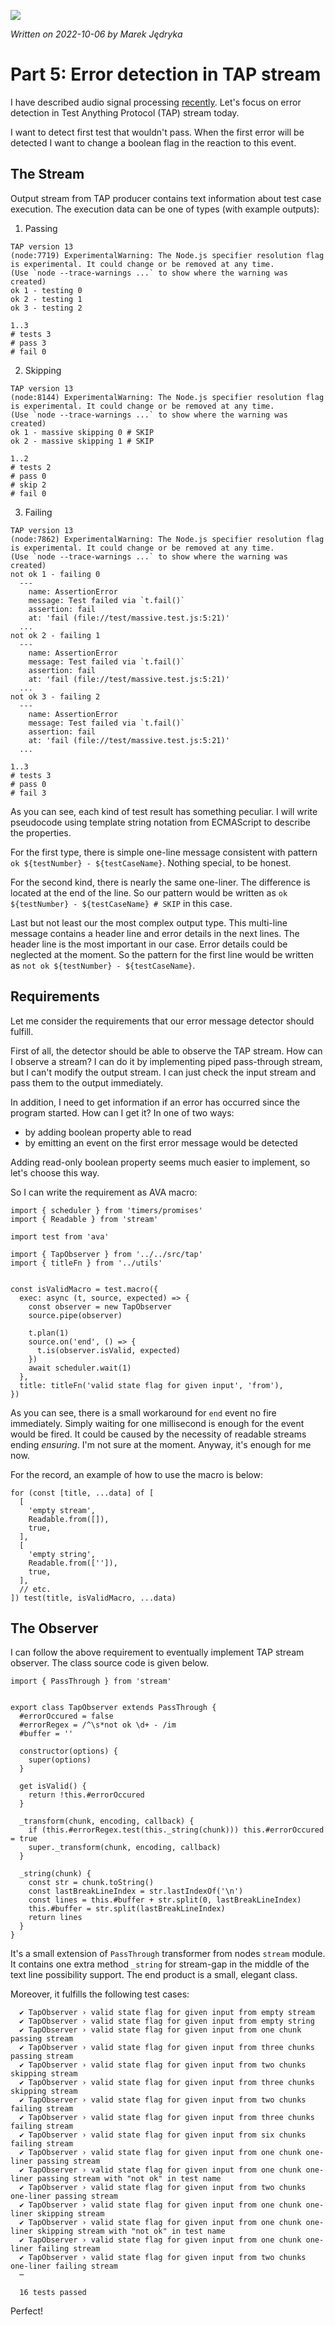 ![](img/header-tap-nyan-module.png)

*Written on 2022-10-06 by Marek Jędryka*

# Part 5: Error detection in TAP stream

I have described audio signal processing [recently](nyan-cat-ogg-04.md).
Let's focus on error detection in Test Anything Protocol (TAP) stream today.

I want to detect first test that wouldn't pass.
When the first error will be detected I want to change a boolean flag in the reaction to this event.

## The Stream

Output stream from TAP producer contains text information about test case execution.
The execution data can be one of types (with example outputs):

1. Passing
  ```
  TAP version 13
  (node:7719) ExperimentalWarning: The Node.js specifier resolution flag is experimental. It could change or be removed at any time.
  (Use `node --trace-warnings ...` to show where the warning was created)
  ok 1 - testing 0
  ok 2 - testing 1
  ok 3 - testing 2

  1..3
  # tests 3
  # pass 3
  # fail 0
  ```
2. Skipping
  ```
  TAP version 13
  (node:8144) ExperimentalWarning: The Node.js specifier resolution flag is experimental. It could change or be removed at any time.
  (Use `node --trace-warnings ...` to show where the warning was created)
  ok 1 - massive skipping 0 # SKIP
  ok 2 - massive skipping 1 # SKIP

  1..2
  # tests 2
  # pass 0
  # skip 2
  # fail 0
  ```
3. Failing
  ```
  TAP version 13
  (node:7862) ExperimentalWarning: The Node.js specifier resolution flag is experimental. It could change or be removed at any time.
  (Use `node --trace-warnings ...` to show where the warning was created)
  not ok 1 - failing 0
    ---
      name: AssertionError
      message: Test failed via `t.fail()`
      assertion: fail
      at: 'fail (file://test/massive.test.js:5:21)'
    ...
  not ok 2 - failing 1
    ---
      name: AssertionError
      message: Test failed via `t.fail()`
      assertion: fail
      at: 'fail (file://test/massive.test.js:5:21)'
    ...
  not ok 3 - failing 2
    ---
      name: AssertionError
      message: Test failed via `t.fail()`
      assertion: fail
      at: 'fail (file://test/massive.test.js:5:21)'
    ...

  1..3
  # tests 3
  # pass 0
  # fail 3
  ```

As you can see, each kind of test result has something peculiar.
I will write pseudocode using template string notation from ECMAScript to describe the properties.

For the first type, there is simple one-line message consistent with pattern `ok ${testNumber} - ${testCaseName}`.
Nothing special, to be honest.

For the second kind, there is nearly the same one-liner.
The difference is located at the end of the line.
So our pattern would be written as `ok ${testNumber} - ${testCaseName} # SKIP` in this case.

Last but not least our the most complex output type.
This multi-line message contains a header line and error details in the next lines.
The header line is the most important in our case.
Error details could be neglected at the moment.
So the pattern for the first line would be written as `not ok ${testNumber} - ${testCaseName}`.

## Requirements

Let me consider the requirements that our error message detector should fulfill.

First of all, the detector should be able to observe the TAP stream.
How can I observe a stream?
I can do it by implementing piped pass-through stream, but I can't modify the output stream.
I can just check the input stream and pass them to the output immediately.

In addition, I need to get information if an error has occurred since the program started.
How can I get it?
In one of two ways:

- by adding boolean property able to read
- by emitting an event on the first error message would be detected

Adding read-only boolean property seems much easier to implement, so let's choose this way.

So I can write the requirement as AVA macro:

```JS
import { scheduler } from 'timers/promises'
import { Readable } from 'stream'

import test from 'ava'

import { TapObserver } from '../../src/tap'
import { titleFn } from '../utils'


const isValidMacro = test.macro({
  exec: async (t, source, expected) => {
    const observer = new TapObserver
    source.pipe(observer)

    t.plan(1)
    source.on('end', () => {
      t.is(observer.isValid, expected)
    })
    await scheduler.wait(1)
  },
  title: titleFn('valid state flag for given input', 'from'),
})
```

As you can see, there is a small workaround for `end` event no fire immediately.
Simply waiting for one millisecond is enough for the event would be fired.
It could be caused by the necessity of readable streams ending _ensuring_.
I'm not sure at the moment.
Anyway, it's enough for me now.

For the record, an example of how to use the macro is below:

```JS
for (const [title, ...data] of [
  [
    'empty stream',
    Readable.from([]),
    true,
  ],
  [
    'empty string',
    Readable.from(['']),
    true,
  ],
  // etc.
]) test(title, isValidMacro, ...data)
```

## The Observer

I can follow the above requirement to eventually implement TAP stream observer.
The class source code is given below.

```JS
import { PassThrough } from 'stream'


export class TapObserver extends PassThrough {
  #errorOccured = false
  #errorRegex = /^\s*not ok \d+ - /im
  #buffer = ''

  constructor(options) {
    super(options)
  }

  get isValid() {
    return !this.#errorOccured
  }

  _transform(chunk, encoding, callback) {
    if (this.#errorRegex.test(this._string(chunk))) this.#errorOccured = true
    super._transform(chunk, encoding, callback)
  }

  _string(chunk) {
    const str = chunk.toString()
    const lastBreakLineIndex = str.lastIndexOf('\n')
    const lines = this.#buffer + str.split(0, lastBreakLineIndex)
    this.#buffer = str.split(lastBreakLineIndex)
    return lines
  }
}
```

It's a small extension of `PassThrough` transformer from nodes `stream` module.
It contains one extra method `_string` for stream-gap in the middle of the text line possibility support.
The end product is a small, elegant class.

Moreover, it fulfills the following test cases:

```
  ✔ TapObserver › valid state flag for given input from empty stream
  ✔ TapObserver › valid state flag for given input from empty string
  ✔ TapObserver › valid state flag for given input from one chunk passing stream
  ✔ TapObserver › valid state flag for given input from three chunks passing stream
  ✔ TapObserver › valid state flag for given input from two chunks skipping stream
  ✔ TapObserver › valid state flag for given input from three chunks skipping stream
  ✔ TapObserver › valid state flag for given input from two chunks failing stream
  ✔ TapObserver › valid state flag for given input from three chunks failing stream
  ✔ TapObserver › valid state flag for given input from six chunks failing stream
  ✔ TapObserver › valid state flag for given input from one chunk one-liner passing stream
  ✔ TapObserver › valid state flag for given input from one chunk one-liner passing stream with "not ok" in test name
  ✔ TapObserver › valid state flag for given input from two chunks one-liner passing stream
  ✔ TapObserver › valid state flag for given input from one chunk one-liner skipping stream
  ✔ TapObserver › valid state flag for given input from one chunk one-liner skipping stream with "not ok" in test name
  ✔ TapObserver › valid state flag for given input from one chunk one-liner failing stream
  ✔ TapObserver › valid state flag for given input from two chunks one-liner failing stream
  ─

  16 tests passed 
```

Perfect!
